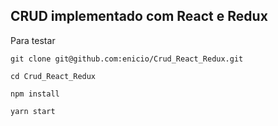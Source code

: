 ## CRUD implementado com React e Redux

Para testar 

`git clone git@github.com:enicio/Crud_React_Redux.git`

`cd Crud_React_Redux`

 `npm install`

 `yarn start`
